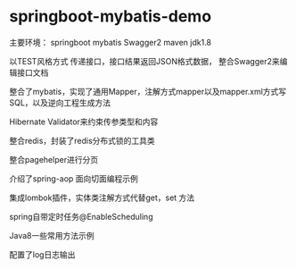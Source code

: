 # springboot-mybatis-demo

 主要环境：
      springboot  mybatis  Swagger2 maven jdk1.8
      
 以TEST风格方式 传递接口，接口结果返回JSON格式数据， 整合Swagger2来编辑接口文档
 
 整合了mybatis，实现了通用Mapper，注解方式mapper以及mapper.xml方式写SQL，以及逆向工程生成方法
 
 Hibernate Validator来约束传参类型和内容
 
 整合redis，封装了redis分布式锁的工具类
 
 整合pagehelper进行分页
 
 介绍了spring-aop 面向切面编程示例
 
 集成lombok插件，实体类注解方式代替get，set 方法
 
 spring自带定时任务@EnableScheduling
 
 Java8一些常用方法示例
 
 配置了log日志输出
 
 
 
     
